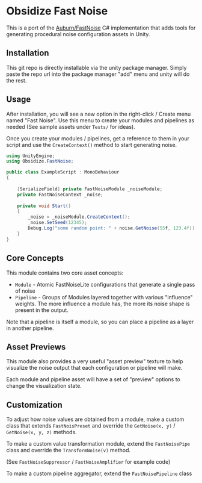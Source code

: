 # Obsidize Fast Noise

This is a port of the
[Auburn/FastNoise](https://github.com/Auburn/FastNoiseLite/tree/master/CSharp)
C# implementation that adds tools for generating procedural noise configuration
assets in Unity.

## Installation

This git repo is directly installable via the unity package manager. Simply
paste the repo url into the package manager "add" menu and unity will do the
rest.

## Usage

After installation, you will see a new option in the right-click / Create menu
named "Fast Noise". Use this menu to create your modules and pipelines as needed
(See sample assets under `Tests/` for ideas).

Once you create your modules / pipelines, get a reference to them in your script
and use the `CreateContext()` method to start generating noise.

```csharp
using UnityEngine;
using Obsidize.FastNoise;

public class ExampleScript : MonoBehaviour
{
	
	[SerializeField] private FastNoiseModule _noiseModule;
	private FastNoiseContext _noise;
	
	private void Start()
	{
		_noise = _noiseModule.CreateContext();
		_noise.SetSeed(12345);
		Debug.Log("some random point: " + noise.GetNoise(55f, 123.4f));
	}
}
```

## Core Concepts

This module contains two core asset concepts:

- `Module` - Atomic FastNoiseLite configurations that generate a single pass of
  noise
- `Pipeline` - Groups of Modules layered together with various "influence"
  weights. The more influence a module has, the more its noise shape is present
  in the output.

Note that a pipeline is itself a module, so you can place a pipeline as a layer
in another pipeline.

## Asset Previews

This module also provides a very useful "asset preview" texture to help
visualize the noise output that each configuration or pipeline will make.

Each module and pipeline asset will have a set of "preview" options to change
the visualization state.

## Customization

To adjust how noise values are obtained from a module, make a custom class that
extends `FastNoisPreset` and override the `GetNoise(x, y)` / `GetNoise(x, y, z)`
methods.

To make a custom value transformation module, extend the `FastNoisePipe` class
and override the `TransformNoise(v)` method.

(See `FastNoiseSuppressor` / `FastNoiseAmplifier` for example code)

To make a custom pipeline aggregator, extend the `FastNoisePipeline` class
